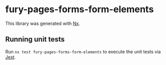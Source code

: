 # fury-pages-forms-form-elements

This library was generated with [Nx](https://nx.dev).


## Running unit tests

Run `nx test fury-pages-forms-form-elements` to execute the unit tests via [Jest](https://jestjs.io).


